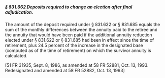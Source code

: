 ##### § 831.662 Deposits required to change an election after final adjudication. #####

The amount of the deposit required under § 831.622 or § 831.685 equals the sum of the monthly differences between the annuity paid to the retiree and the annuity that would have been paid if the additional annuity reduction elected under § 831.622 or § 831.685 had been in effect since the time of retirement, plus 24.5 percent of the increase in the designated base (computed as of the time of retirement) on which the survivor annuity is calculated.

[51 FR 31935, Sept. 8, 1986, as amended at 58 FR 52881, Oct. 13, 1993. Redesignated and amended at 58 FR 52882, Oct. 13, 1993]